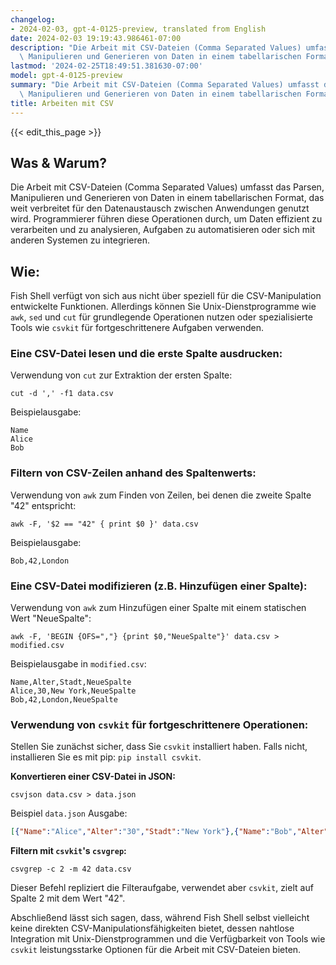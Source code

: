 ```yaml
---
changelog:
- 2024-02-03, gpt-4-0125-preview, translated from English
date: 2024-02-03 19:19:43.986461-07:00
description: "Die Arbeit mit CSV-Dateien (Comma Separated Values) umfasst das Parsen,\
  \ Manipulieren und Generieren von Daten in einem tabellarischen Format, das weit\u2026"
lastmod: '2024-02-25T18:49:51.381630-07:00'
model: gpt-4-0125-preview
summary: "Die Arbeit mit CSV-Dateien (Comma Separated Values) umfasst das Parsen,\
  \ Manipulieren und Generieren von Daten in einem tabellarischen Format, das weit\u2026"
title: Arbeiten mit CSV
---
```


{{< edit_this_page >}}

## Was & Warum?

Die Arbeit mit CSV-Dateien (Comma Separated Values) umfasst das Parsen, Manipulieren und Generieren von Daten in einem tabellarischen Format, das weit verbreitet für den Datenaustausch zwischen Anwendungen genutzt wird. Programmierer führen diese Operationen durch, um Daten effizient zu verarbeiten und zu analysieren, Aufgaben zu automatisieren oder sich mit anderen Systemen zu integrieren.

## Wie:

Fish Shell verfügt von sich aus nicht über speziell für die CSV-Manipulation entwickelte Funktionen. Allerdings können Sie Unix-Dienstprogramme wie `awk`, `sed` und `cut` für grundlegende Operationen nutzen oder spezialisierte Tools wie `csvkit` für fortgeschrittenere Aufgaben verwenden.

### Eine CSV-Datei lesen und die erste Spalte ausdrucken:
Verwendung von `cut` zur Extraktion der ersten Spalte:
```fish
cut -d ',' -f1 data.csv
```
Beispielausgabe:
```
Name
Alice
Bob
```

### Filtern von CSV-Zeilen anhand des Spaltenwerts:
Verwendung von `awk` zum Finden von Zeilen, bei denen die zweite Spalte "42" entspricht:
```fish
awk -F, '$2 == "42" { print $0 }' data.csv
```
Beispielausgabe:
```
Bob,42,London
```

### Eine CSV-Datei modifizieren (z.B. Hinzufügen einer Spalte):
Verwendung von `awk` zum Hinzufügen einer Spalte mit einem statischen Wert "NeueSpalte":
```fish
awk -F, 'BEGIN {OFS=","} {print $0,"NeueSpalte"}' data.csv > modified.csv
```
Beispielausgabe in `modified.csv`:
```
Name,Alter,Stadt,NeueSpalte
Alice,30,New York,NeueSpalte
Bob,42,London,NeueSpalte
```

### Verwendung von `csvkit` für fortgeschrittenere Operationen:
Stellen Sie zunächst sicher, dass Sie `csvkit` installiert haben. Falls nicht, installieren Sie es mit pip: `pip install csvkit`.

**Konvertieren einer CSV-Datei in JSON:**
```fish
csvjson data.csv > data.json
```
Beispiel `data.json` Ausgabe:
```json
[{"Name":"Alice","Alter":"30","Stadt":"New York"},{"Name":"Bob","Alter":"42","Stadt":"London"}]
```

**Filtern mit `csvkit`'s `csvgrep`:**
```fish
csvgrep -c 2 -m 42 data.csv
```
Dieser Befehl repliziert die Filteraufgabe, verwendet aber `csvkit`, zielt auf Spalte 2 mit dem Wert "42".

Abschließend lässt sich sagen, dass, während Fish Shell selbst vielleicht keine direkten CSV-Manipulationsfähigkeiten bietet, dessen nahtlose Integration mit Unix-Dienstprogrammen und die Verfügbarkeit von Tools wie `csvkit` leistungsstarke Optionen für die Arbeit mit CSV-Dateien bieten.
